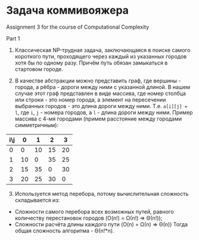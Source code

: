 # Задача коммивояжера
Assignment 3 for the course of Computational Complexity 

Part 1
1. Классическая NP-трудная задача, заключающаяся в поиске самого короткого пути, проходящего через каждый из указанных городов хотя бы по одному разу. Причём путь обязан замыкаться в стартовом городе.

2. В качестве абстракции можно представить граф, где вершины - города, а рёбра - дороги между ними с указанной длиной. В нашем случае этот граф представлен в виде массива, где номер столбца или строки - это номер города, а элемент на пересечении выбранных городов - это длина дороги между ними. Т.е.
```a[i][j] = l```, где `i`, `j` - номера городов, а `l` - длина дороги между ними.
Пример массива с 4-мя городами (примем расстояние между городами симметричным):

| i\j | 0   | 1   | 2   | 3   |
| --- | --- | --- | --- | --- |
| 0   | 0   | 10  | 15  | 20  |
| 1   | 10  | 0   | 35  | 25  |
| 2   | 15  | 35  | 0   | 30  |
| 3   | 20  | 25  | 30  | 0   |

3. Используется метод перебора, потому вычислительная сложность складывается из: 
- Сложности самого перебора всех возможных путей, равного количеству перестановок городов (O(n!) = Ω(n!) => Θ(n!));
- Сложности расчёта длины каждого пути (O(n) = Ω(n) => Θ(n))
Тогда общая сложность алгоритма - Θ(n!*n).